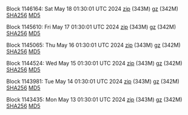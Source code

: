Block 1146164: Sat May 18 01:30:01 UTC 2024 [zip](https://files.01coin.io/mainnet/2024-05-18/bootstrap.dat.zip) (343M) [gz](https://files.01coin.io/mainnet/2024-05-18/bootstrap.dat.tar.gz) (342M) [SHA256](https://files.01coin.io/mainnet/2024-05-18/sha256.txt) [MD5](https://files.01coin.io/mainnet/2024-05-18/md5.txt)

Block 1145610: Fri May 17 01:30:01 UTC 2024 [zip](https://files.01coin.io/mainnet/2024-05-17/bootstrap.dat.zip) (343M) [gz](https://files.01coin.io/mainnet/2024-05-17/bootstrap.dat.tar.gz) (342M) [SHA256](https://files.01coin.io/mainnet/2024-05-17/sha256.txt) [MD5](https://files.01coin.io/mainnet/2024-05-17/md5.txt)

Block 1145065: Thu May 16 01:30:01 UTC 2024 [zip](https://files.01coin.io/mainnet/2024-05-16/bootstrap.dat.zip) (343M) [gz](https://files.01coin.io/mainnet/2024-05-16/bootstrap.dat.tar.gz) (342M) [SHA256](https://files.01coin.io/mainnet/2024-05-16/sha256.txt) [MD5](https://files.01coin.io/mainnet/2024-05-16/md5.txt)

Block 1144524: Wed May 15 01:30:01 UTC 2024 [zip](https://files.01coin.io/mainnet/2024-05-15/bootstrap.dat.zip) (343M) [gz](https://files.01coin.io/mainnet/2024-05-15/bootstrap.dat.tar.gz) (342M) [SHA256](https://files.01coin.io/mainnet/2024-05-15/sha256.txt) [MD5](https://files.01coin.io/mainnet/2024-05-15/md5.txt)

Block 1143981: Tue May 14 01:30:01 UTC 2024 [zip](https://files.01coin.io/mainnet/2024-05-14/bootstrap.dat.zip) (343M) [gz](https://files.01coin.io/mainnet/2024-05-14/bootstrap.dat.tar.gz) (342M) [SHA256](https://files.01coin.io/mainnet/2024-05-14/sha256.txt) [MD5](https://files.01coin.io/mainnet/2024-05-14/md5.txt)

Block 1143435: Mon May 13 01:30:01 UTC 2024 [zip](https://files.01coin.io/mainnet/2024-05-13/bootstrap.dat.zip) (343M) [gz](https://files.01coin.io/mainnet/2024-05-13/bootstrap.dat.tar.gz) (342M) [SHA256](https://files.01coin.io/mainnet/2024-05-13/sha256.txt) [MD5](https://files.01coin.io/mainnet/2024-05-13/md5.txt)
